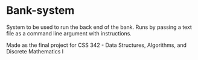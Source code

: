 # Bank-system
System to be used to run the back end of the bank. Runs by passing a text file as a command line argument with instructions.

Made as the final project for CSS 342 - Data Structures, Algorithms, and Discrete Mathematics I
